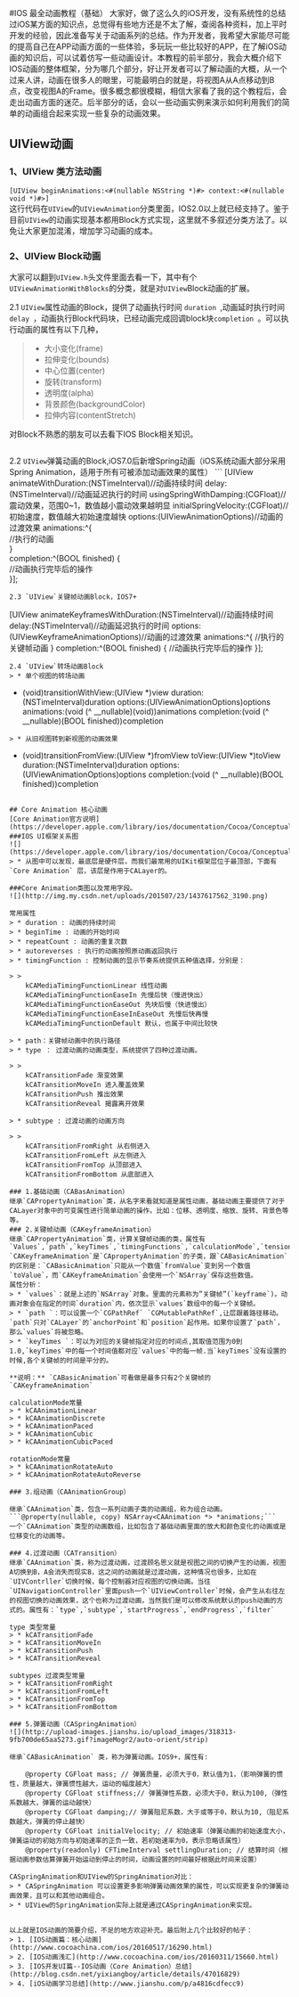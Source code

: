 #IOS 最全动画教程（基础）
大家好，做了这么久的iOS开发，没有系统性的总结过iOS某方面的知识点，总觉得有些地方还是不太了解，查阅各种资料，加上平时开发的经验，因此准备写关于动画系列的总结。作为开发者，我希望大家能尽可能的提高自己在APP动画方面的一些体验，多玩玩一些比较好的APP，在了解iOS动画的知识后，可以试着仿写一些动画设计。本教程的前半部分，我会大概介绍下IOS动画的整体框架，分为哪几个部分，好让开发者可以了解动画的大概，从一个过来人讲，动画在很多人的眼里，可能最明白的就是，将视图A从A点移动到B点，改变视图A的Frame。很多概念都很模糊，相信大家看了我的这个教程后，会走出动画方面的迷茫。后半部分的话，会以一些动画实例来演示如何利用我们的简单的动画组合起来实现一些复杂的动画效果。
## UIView动画
### 1、UIView 类方法动画
```[UIView beginAnimations:<#(nullable NSString *)#> context:<#(nullable void *)#>]```  
这行代码在`UIView`的`UIViewAnimation`分类里面，IOS2.0以上就已经支持了。鉴于目前`UIView`的动画实现基本都用Block方式实现，这里就不多叙述分类方法了。以免让大家更加混淆，增加学习动画的成本。
### 2、UIView Block动画
大家可以翻到`UIView.h`头文件里面去看一下，其中有个`UIViewAnimationWithBlocks`的分类，就是对`UIView`Block动画的扩展。
  
2.1 `UIView`属性动画的Block，提供了动画执行时间 `duration `,动画延时执行时间`delay `，动画执行Block代码块，已经动画完成回调block块`completion `。可以执行动画的属性有以下几种，
> * 大小变化(frame)
> * 拉伸变化(bounds)
> * 中心位置(center)
> * 旋转(transform)
> * 透明度(alpha)
> * 背景颜色(backgroundColor)
> * 拉伸内容(contentStretch)

对Block不熟悉的朋友可以去看下IOS Block相关知识。
```+ (void)animateWithDuration:(NSTimeInterval)duration delay:(NSTimeInterval)delay options:(UIViewAnimationOptions)options animations:(void (^)(void))animations completion:(void (^ __nullable)(BOOL finished))completion
```

2.2 `UIView`弹簧动画的Block,iOS7.0后新增Spring动画（iOS系统动画大部分采用Spring Animation，适用于所有可被添加动画效果的属性）  ```
	[UIView animateWithDuration:(NSTimeInterval)//动画持续时间
                       delay:(NSTimeInterval)//动画延迟执行的时间
      usingSpringWithDamping:(CGFloat)//震动效果，范围0~1，数值越小震动效果越明显
       initialSpringVelocity:(CGFloat)//初始速度，数值越大初始速度越快
                     options:(UIViewAnimationOptions)//动画的过渡效果
                  animations:^{  
                     //执行的动画  
	 }  
                  completion:^(BOOL finished) {  
                     //动画执行完毕后的操作  
	 }];
```
2.3 `UIView`关键帧动画Block，IOS7+
```
[UIView animateKeyframesWithDuration:(NSTimeInterval)//动画持续时间
                                delay:(NSTimeInterval)//动画延迟执行的时间
                              options:(UIViewKeyframeAnimationOptions)//动画的过渡效果
                           animations:^{
                         //执行的关键帧动画
 }
                           completion:^(BOOL finished) {
                         //动画执行完毕后的操作
 }];
```
2.4 `UIView`转场动画Block
> * 单个视图的转场动画
```
+ (void)transitionWithView:(UIView *)view duration:(NSTimeInterval)duration options:(UIViewAnimationOptions)options animations:(void (^ __nullable)(void))animations completion:(void (^ __nullable)(BOOL finished))completion
```
> * 从旧视图转到新视图的动画效果
```
+ (void)transitionFromView:(UIView *)fromView toView:(UIView *)toView duration:(NSTimeInterval)duration options:(UIViewAnimationOptions)options completion:(void (^ __nullable)(BOOL finished))completion
```

## Core Animation 核心动画
[Core Animation官方说明](https://developer.apple.com/library/ios/documentation/Cocoa/Conceptual/CoreAnimation_guide/Introduction/Introduction.html)  
###IOS UI框架关系图
![](https://developer.apple.com/library/ios/documentation/Cocoa/Conceptual/CoreAnimation_guide/Art/ca_architecture_2x.png)  
> * 从图中可以发现，最底层是硬件层，而我们最常用的UIKit框架层位于最顶部，下面有`Core Animation` 层，该层是作用于CALayer的。  

###Core Animation类图以及常用字段。
![](http://img.my.csdn.net/uploads/201507/23/1437617562_3190.png)

常用属性 
> * duration : 动画的持续时间 
> * beginTime : 动画的开始时间 
> * repeatCount : 动画的重复次数 
> * autoreverses : 执行的动画按照原动画返回执行 
> * timingFunction : 控制动画的显示节奏系统提供五种值选择，分别是：  

> > 
	kCAMediaTimingFunctionLinear 线性动画
	kCAMediaTimingFunctionEaseIn 先慢后快（慢进快出）
	kCAMediaTimingFunctionEaseOut 先块后慢（快进慢出）
	kCAMediaTimingFunctionEaseInEaseOut 先慢后快再慢
	kCAMediaTimingFunctionDefault 默认，也属于中间比较快
	
> * path：关键帧动画中的执行路径 
> * type ： 过渡动画的动画类型，系统提供了四种过渡动画。 

> >
	kCATransitionFade 渐变效果 
	kCATransitionMoveIn 进入覆盖效果 
	kCATransitionPush 推出效果 
	kCATransitionReveal 揭露离开效果 
	
> * subtype : 过渡动画的动画方向  

> >
	kCATransitionFromRight 从右侧进入 
	kCATransitionFromLeft 从左侧进入 
	kCATransitionFromTop 从顶部进入 	
	kCATransitionFromBottom 从底部进入
	
### 1.基础动画（CABasAnimation）
继承`CAPropertyAnimation`类，从名字来看就知道是属性动画，基础动画主要提供了对于CALayer对象中的可变属性进行简单动画的操作。比如：位移、透明度、缩放、旋转、背景色等等。
### 2.关键帧动画（CAKeyframeAnimation）
继承`CAPropertyAnimation`类，计算关键帧动画的类，属性有`Values`,`path`,`keyTimes`,`timingFunctions`,`calculationMode`,`tensionValues`,`continuityValues`,`biasValues`,`rotationMode` 
`CAKeyframeAnimation`是`CApropertyAnimation`的子类，跟`CABasicAnimation`的区别是：`CABasicAnimation`只能从一个数值`fromValue`变到另一个数值`toValue`，而`CAKeyframeAnimation`会使用一个`NSArray`保存这些数值。
属性分析：
> * `values`：就是上述的`NSArray`对象。里面的元素称为”关键帧”(`keyframe`)。动画对象会在指定的时间`duration`内，依次显示`values`数组中的每一个关键帧。  
> * `path `：可以设置一个`CGPathRef` `CGMutablePathRef`,让层跟着路径移动。`path`只对`CALayer`的`anchorPoint`和`position`起作用。如果你设置了`path`，那么`values`将被忽略。  
> * `keyTimes `：可以为对应的关键帧指定对应的时间点,其取值范围为0到1.0,`keyTimes`中的每一个时间值都对应`values`中的每一帧.当`keyTimes`没有设置的时候,各个关键帧的时间是平分的。

**说明：** `CABasicAnimation`可看做是最多只有2个关键帧的`CAKeyframeAnimation`

calculationMode常量
> * kCAAnimationLinear
> * kCAAnimationDiscrete
> * kCAAnimationPaced
> * kCAAnimationCubic
> * kCAAnimationCubicPaced

rotationMode常量
> * kCAAnimationRotateAuto
> * kCAAnimationRotateAutoReverse

### 3.组动画（CAAnimationGroup）

继承`CAAnimation`类，包含一系列动画子类的动画组，称为组合动画。  
```@property(nullable, copy) NSArray<CAAnimation *> *animations;```
一个`CAAnimation`类型的动画数组，比如包含了基础动画里面的放大和颜色变化的动画或是位移变化的动画等。

### 4.过渡动画（CATransition）
继承`CAAnimation`类，称为过渡动画，过渡顾名思义就是视图之间的切换产生的动画，视图A切换到B，A会消失而现实B，这之间的动画就是过渡动画，这种情况也很多，比如在`UIVContrller`切换时候，每个控制器对应视图的切换动画。当往 `UINavigationController`里面push一个`UIViewController`时候，会产生从右往左的视图切换的动画效果，这个也称为过渡动画，当然我们是可以修改系统默认的push动画的方式的。属性有：`type`,`subtype`,`startProgress`,`endProgress`,`filter`

type 类型常量
> * kCATransitionFade
> * kCATransitionMoveIn
> * kCATransitionPush
> * kCATransitionReveal

subtypes 过渡类型常量
> * kCATransitionFromRight
> * kCATransitionFromLeft
> * kCATransitionFromTop
> * kCATransitionFromBottom

### 5.弹簧动画（CASpringAnimation）
![](http://upload-images.jianshu.io/upload_images/318313-9fb700de65aa5273.gif?imageMogr2/auto-orient/strip)

继承`CABasicAnimation` 类，称为弹簧动画。IOS9+，属性有:  

	@property CGFloat mass; // 弹簧质量，必须大于0，默认值为1，（影响弹簧的惯性，质量越大，弹簧惯性越大，运动的幅度越大）
	@property CGFloat stiffness;// 弹簧弹性系数，必须大于0，默认为100,（弹性系数越大，弹簧的运动越快）
	@property CGFloat damping;// 弹簧阻尼系数，大于或等于0，默认为10,（阻尼系数越大，弹簧的停止越快）
	@property CGFloat initialVelocity; // 初始速率（弹簧动画的初始速度大小，弹簧运动的初始方向与初始速率的正负一致，若初始速率为0，表示忽略该属性）
	@property(readonly) CFTimeInterval settlingDuration; // 结算时间（根据动画参数估算弹簧开始运动到停止的时间，动画设置的时间最好根据此时间来设置）
	
CASpringAnimation和UIView的SpringAnimation对比：
> * CASpringAnimation 可以设置更多影响弹簧动画效果的属性，可以实现更复杂的弹簧动画效果，且可以和其他动画组合。
> * UIView的SpringAnimation实际上就是通过CASpringAnimation来实现。


以上就是IOS动画的简要介绍，不足的地方欢迎补充。最后附上几个比较好的帖子：  
> 1. [IOS动画篇：核心动画](http://www.cocoachina.com/ios/20160517/16290.html)  
> 2. [IOS动画浅汇](http://www.cocoachina.com/ios/20160311/15660.html)  
> 3. [IOS开发UI篇--IOS动画（Core Animation）总结](http://blog.csdn.net/yixiangboy/article/details/47016829)  
> 4. [iOS动画学习总结](http://www.jianshu.com/p/a4816cdfecc9)
